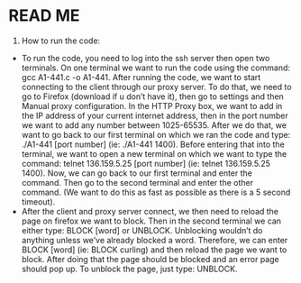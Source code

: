 # READ ME
1. How to run the code:
- To run the code, you need to log into the ssh server then open two terminals. On one terminal 
we want to run the code using the command: gcc A1-441.c -o A1-441. After running the code,
we want to start connecting to the client through our proxy server. To do that, we need to go to 
Firefox (download if u don’t have it), then go to settings and then Manual proxy configuration. In 
the HTTP Proxy box, we want to add in the IP address of your current internet address, then in the port 
number we want to add any number between 1025-65535. After we do that, we want to go back to our first 
terminal on which we ran the code and type: ./A1-441 [port number] (ie: ./A1-441 1400). Before entering 
that into the terminal, we want to open a new terminal on which we want to type the 
command: telnet 136.159.5.25 [port number] (ie: telnet 136.159.5.25 1400). Now, we can go 
back to our first terminal and enter the command. Then go to the second terminal and enter the 
other command. (We want to do this as fast as possible as there is a 5 second timeout). 
- After the client and proxy server connect, we then need to reload the page on firefox we want 
to block. Then in the second terminal we can either type: BLOCK [word] or UNBLOCK. 
Unblocking wouldn’t do anything unless we’ve already blocked a word. Therefore, we can enter
BLOCK [word] (ie: BLOCK curling) and then reload the page we want to block. After doing that 
the page should be blocked and an error page should pop up. To unblock the page, just type: 
UNBLOCK. 

